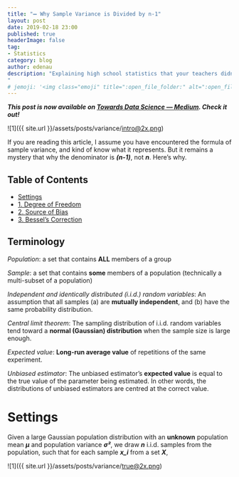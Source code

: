 ```yaml
---
title: "️➖ Why Sample Variance is Divided by n-1"
layout: post
date: 2019-02-18 23:00
published: true
headerImage: false
tag:
- Statistics
category: blog
author: edenau
description: "Explaining high school statistics that your teachers didn’t teach
"
# jemoji: '<img class="emoji" title=":open_file_folder:" alt=":open_file_folder:" src="https://assets.github.com/images/icons/emoji/unicode/1f5c2.png" height="20" width="20" align="absmiddle">'
---
```


***This post is now available on <a href="https://towardsdatascience.com/why-sample-variance-is-divided-by-n-1-89821b83ef6d" target="_blank">Towards Data Science — Medium</a>. Check it out!***

![1]({{ site.url }}/assets/posts/variance/intro@2x.png)

If you are reading this article, I assume you have encountered the formula of sample variance, and kind of know what it represents. But it remains a mystery that why the denominator is ***(n-1)***, not ***n***. Here’s why.

## Table of Contents
- [Settings](#settings)
- [1. Degree of Freedom](#1)
- [2. Source of Bias](#2)
- [3. Bessel’s Correction](#3)

## Terminology

*Population*: a set that contains **ALL** members of a group

*Sample*: a set that contains **some** members of a population (technically a multi-subset of a population)

*Independent and identically distributed (i.i.d.) random variables*:
An assumption that all samples (a) are **mutually independent**, and (b) have the same probability distribution.

*Central limit theorem*:
The sampling distribution of i.i.d. random variables tend toward a **normal (Gaussian) distribution** when the sample size is large enough.

*Expected value*:
**Long-run average value** of repetitions of the same experiment.

*Unbiased estimator*:
The unbiased estimator’s **expected value** is equal to the true value of the parameter being estimated. In other words, the distributions of unbiased estimators are centred at the correct value.

<div class="breaker"></div> <a id="settings"></a>

# Settings

Given a large Gaussian population distribution with an **unknown** population mean ***μ*** and population variance ***σ²***, we draw ***n*** i.i.d. samples from the population, such that for each sample ***x_i*** from a set ***X***,

![1]({{ site.url }}/assets/posts/variance/true@2x.png)
